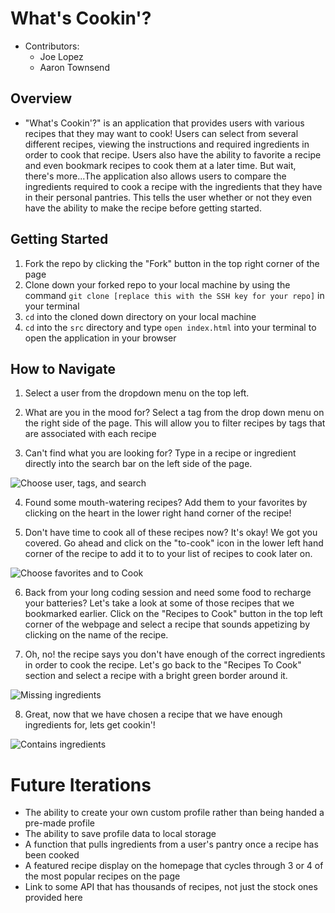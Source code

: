 # What's Cookin'?

- Contributors: 
  - Joe Lopez
  - Aaron Townsend

## Overview

- "What's Cookin'?" is an application that provides users with various recipes that they may want to cook!  Users can select from several different recipes, viewing the instructions and required ingredients in order to cook that recipe.  Users also have the ability to favorite a recipe and even bookmark recipes to cook them at a later time.  But wait, there's more...The application also allows users to compare the ingredients required to cook a recipe with the ingredients that they have in their personal pantries.  This tells the user whether or not they even have the ability to make the recipe before getting started.  

## Getting Started 

1. Fork the repo by clicking the "Fork" button in the top right corner of the page
2. Clone down your forked repo to your local machine by using the command `git clone [replace this with the SSH key for your repo]` in your terminal
3. `cd` into the cloned down directory on your local machine 
4. `cd` into the `src` directory and type `open index.html` into your terminal to open the application in your browser

## How to Navigate

1. Select a user from the dropdown menu on the top left.
    
2. What are you in the mood for?  Select a tag from the drop down menu on the right side of the page.  This will allow you to filter recipes by tags that are associated with each recipe

3. Can't find what you are looking for?  Type in a recipe or ingredient directly into the search bar on the left side of the page.  

![Choose user, tags, and search](/assets/user-tags-search.gif)<br />

4. Found some mouth-watering recipes?  Add them to your favorites by clicking on the heart in the lower right hand corner of the recipe!  

5. Don't have time to cook all of these recipes now?  It's okay!  We got you covered.  Go ahead and click on the "to-cook" icon in the lower left hand corner of the recipe to add it to to your list of recipes to cook later on.  

![Choose favorites and to Cook](/assets/favorite-to-cook.gif)<br />

6. Back from your long coding session and need some food to recharge your batteries?  Let's take a look at some of those recipes that we bookmarked earlier.  Click on the "Recipes to Cook" button in the top left corner of the webpage and select a recipe that sounds appetizing by clicking on the name of the recipe.  

7. Oh, no! the recipe says you don't have enough of the correct ingredients in order to cook the recipe.  Let's go back to the "Recipes To Cook" section and select a recipe with a bright green border around it.  

![Missing ingredients](/assets/missing-ingredient.gif)<br />

8.  Great, now that we have chosen a recipe that we have enough ingredients for, lets get cookin'! 

![Contains ingredients](/assets/contains-ingredient.gif)<br />

# Future Iterations

- The ability to create your own custom profile rather than being handed a pre-made profile
- The ability to save profile data to local storage
- A function that pulls ingredients from a user's pantry once a recipe has been cooked
- A featured recipe display on the homepage that cycles through 3 or 4 of the most popular recipes on the page
- Link to some API that has thousands of recipes, not just the stock ones provided here
